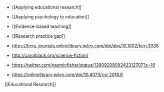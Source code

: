 - [[Applying educational research]]
- [[Applying psychology to education]]
- [[Evidence-based teaching]]
- [[Research practice gap]]

- https://bera-journals.onlinelibrary.wiley.com/doi/abs/10.1002/berj.3338

- http://carolblack.org/science-fiction/

- https://twitter.com/naomicfisher/status/1390920809242312707?s=19

- https://onlinelibrary.wiley.com/doi/10.4073/csr.2018.8

[[Educational Research]]
